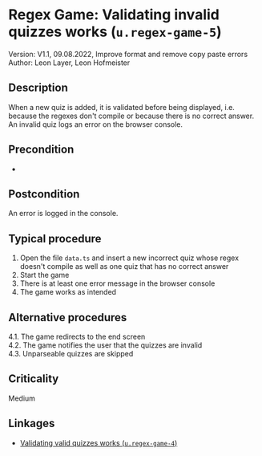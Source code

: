 # Regex Game: Validating invalid quizzes works (`u.regex-game-5`)

Version: V1.1, 09.08.2022, Improve format and remove copy paste errors \
Author: Leon Layer, Leon Hofmeister

## Description

When a new quiz is added, it is validated before being displayed,
i.e. because the regexes don't compile or because there is no correct answer. \
An invalid quiz logs an error on the browser console.

## Precondition

-

## Postcondition

An error is logged in the console.

## Typical procedure

1. Open the file `data.ts` and insert a new incorrect quiz whose regex doesn't compile as well as one quiz that has no correct answer
2. Start the game
3. There is at least one error message in the browser console
4. The game works as intended

## Alternative procedures

4.1. The game redirects to the end screen \
4.2. The game notifies the user that the quizzes are invalid \
4.3. Unparseable quizzes are skipped

## Criticality

Medium

## Linkages

- [Validating valid quizzes works (`u.regex-game-4`)](u-regex-game-4-validating-valid-quizzes-works.md)


